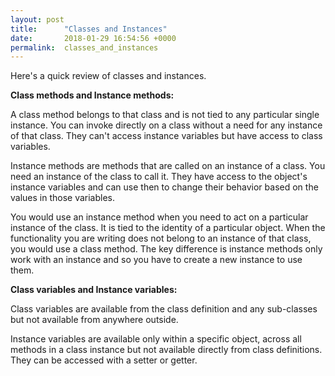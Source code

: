 ```yaml
---
layout: post
title:      "Classes and Instances"
date:       2018-01-29 16:54:56 +0000
permalink:  classes_and_instances
---
```



Here's a quick review of classes and instances. 

**Class methods and Instance methods:** 

A class method belongs to that class and is not tied to any particular single instance. You can invoke directly on a class without a need for any instance of that class. They can't access instance variables but have access to class variables.

Instance methods are methods that are called on an instance of a class. You need an instance of the class to call it. They have access to the object's instance variables and can use then to change their behavior based on the values in those variables.

You would use an instance method when you need to act on a particular instance of the class. It is tied to the identity of a particular object. When the functionality you are writing does not belong to an instance of that class, you would use a class method. The key difference is instance methods only work with an instance and so you have to create a new instance to use them.


**Class variables and Instance variables:**

Class variables are available from the class definition and any sub-classes but not available from anywhere outside.

Instance variables are available only within a specific object, across all methods in a class instance but not available directly from class definitions. They can be accessed with a setter or getter.
